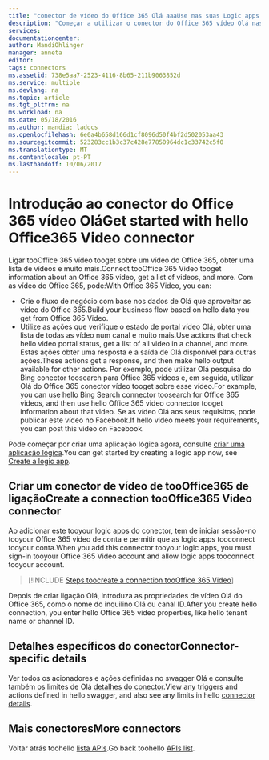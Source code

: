 ```yaml
---
title: "conector de vídeo do Office 365 Olá aaaUse nas suas Logic apps | Microsoft Docs"
description: "Começar a utilizar o conector do Office 365 vídeo Olá nas suas Logic apps do Microsoft Azure App service"
services: 
documentationcenter: 
author: MandiOhlinger
manager: anneta
editor: 
tags: connectors
ms.assetid: 738e5aa7-2523-4116-8b65-211b9063852d
ms.service: multiple
ms.devlang: na
ms.topic: article
ms.tgt_pltfrm: na
ms.workload: na
ms.date: 05/18/2016
ms.author: mandia; ladocs
ms.openlocfilehash: 6e0a4b658d166d1cf8096d50f4bf2d502053aa43
ms.sourcegitcommit: 523283cc1b3c37c428e77850964dc1c33742c5f0
ms.translationtype: MT
ms.contentlocale: pt-PT
ms.lasthandoff: 10/06/2017
---
```

# <a name="get-started-with-hello-office365-video-connector"></a><span data-ttu-id="1bf49-103">Introdução ao conector do Office 365 vídeo Olá</span><span class="sxs-lookup"><span data-stu-id="1bf49-103">Get started with hello Office365 Video connector</span></span>
<span data-ttu-id="1bf49-104">Ligar tooOffice 365 vídeo tooget sobre um vídeo do Office 365, obter uma lista de vídeos e muito mais.</span><span class="sxs-lookup"><span data-stu-id="1bf49-104">Connect tooOffice 365 Video tooget information about an Office 365 video, get a list of videos, and more.</span></span> <span data-ttu-id="1bf49-105">Com as vídeo do Office 365, pode:</span><span class="sxs-lookup"><span data-stu-id="1bf49-105">With Office 365 Video, you can:</span></span>

* <span data-ttu-id="1bf49-106">Crie o fluxo de negócio com base nos dados de Olá que aproveitar as vídeo do Office 365.</span><span class="sxs-lookup"><span data-stu-id="1bf49-106">Build your business flow based on hello data you get from Office 365 Video.</span></span> 
* <span data-ttu-id="1bf49-107">Utilize as ações que verifique o estado de portal vídeo Olá, obter uma lista de todas as vídeo num canal e muito mais.</span><span class="sxs-lookup"><span data-stu-id="1bf49-107">Use actions that check hello video portal status, get a list of all video in a channel, and more.</span></span> <span data-ttu-id="1bf49-108">Estas ações obter uma resposta e a saída de Olá disponível para outras ações.</span><span class="sxs-lookup"><span data-stu-id="1bf49-108">These actions get a response, and then make hello output available for other actions.</span></span> <span data-ttu-id="1bf49-109">Por exemplo, pode utilizar Olá pesquisa do Bing conector toosearch para Office 365 vídeos e, em seguida, utilizar Olá do Office 365 conector vídeo tooget sobre esse vídeo.</span><span class="sxs-lookup"><span data-stu-id="1bf49-109">For example, you can use hello Bing Search connector toosearch for Office 365 videos, and then use hello Office 365 video connector tooget information about that video.</span></span> <span data-ttu-id="1bf49-110">Se as vídeo Olá aos seus requisitos, pode publicar este vídeo no Facebook.</span><span class="sxs-lookup"><span data-stu-id="1bf49-110">If hello video meets your requirements, you can post this video on Facebook.</span></span> 

<span data-ttu-id="1bf49-111">Pode começar por criar uma aplicação lógica agora, consulte [criar uma aplicação lógica](../logic-apps/logic-apps-create-a-logic-app.md).</span><span class="sxs-lookup"><span data-stu-id="1bf49-111">You can get started by creating a logic app now, see [Create a logic app](../logic-apps/logic-apps-create-a-logic-app.md).</span></span>

## <a name="create-a-connection-toooffice365-video-connector"></a><span data-ttu-id="1bf49-112">Criar um conector de vídeo de tooOffice365 de ligação</span><span class="sxs-lookup"><span data-stu-id="1bf49-112">Create a connection tooOffice365 Video connector</span></span>
<span data-ttu-id="1bf49-113">Ao adicionar este tooyour logic apps do conector, tem de iniciar sessão-no tooyour Office 365 vídeo de conta e permitir que as logic apps tooconnect tooyour conta.</span><span class="sxs-lookup"><span data-stu-id="1bf49-113">When you add this connector tooyour logic apps, you must sign-in tooyour Office 365 Video account and allow logic apps tooconnect tooyour account.</span></span>

> [!INCLUDE [Steps toocreate a connection tooOffice 365 Video](../../includes/connectors-create-api-office365video.md)]
> 
> 

<span data-ttu-id="1bf49-114">Depois de criar ligação Olá, introduza as propriedades de vídeo Olá do Office 365, como o nome do inquilino Olá ou canal ID.</span><span class="sxs-lookup"><span data-stu-id="1bf49-114">After you create hello connection, you enter hello Office 365 video properties, like hello tenant name or channel ID.</span></span> 


## <a name="connector-specific-details"></a><span data-ttu-id="1bf49-115">Detalhes específicos do conector</span><span class="sxs-lookup"><span data-stu-id="1bf49-115">Connector-specific details</span></span>

<span data-ttu-id="1bf49-116">Ver todos os acionadores e ações definidas no swagger Olá e consulte também os limites de Olá [detalhes do conector](/connectors/office365videoconnector/).</span><span class="sxs-lookup"><span data-stu-id="1bf49-116">View any triggers and actions defined in hello swagger, and also see any limits in hello [connector details](/connectors/office365videoconnector/).</span></span>

## <a name="more-connectors"></a><span data-ttu-id="1bf49-117">Mais conectores</span><span class="sxs-lookup"><span data-stu-id="1bf49-117">More connectors</span></span>
<span data-ttu-id="1bf49-118">Voltar atrás toohello [lista APIs](apis-list.md).</span><span class="sxs-lookup"><span data-stu-id="1bf49-118">Go back toohello [APIs list](apis-list.md).</span></span>
